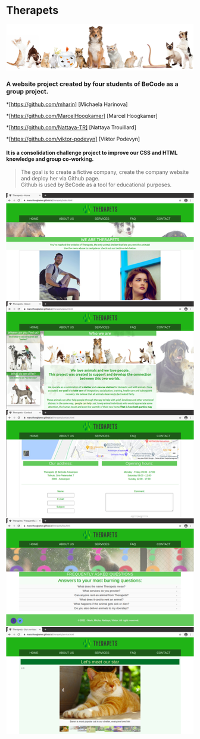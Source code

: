 # Therapets

![Image of animals](img/all-pets.jpeg)

### A website project created by four students of BeCode as a group project.

>
*[https://github.com/mharin] [Michaela Harinova]  

*[https://github.com/MarcelHoogkamer] [Marcel Hoogkamer]   

*[https://github.com/Nattaya-TR] [Nattaya Trouillard] 

*[https://github.com/viktor-podevyn] [Viktor Podevyn]  

#### It is a consolidation challenge project to improve our CSS and HTML knowledge and group co-working.
> The goal is to create a fictive company, create the company website and deploy her via Github page.\
Github is used by BeCode as a tool for educational purposes.


![Screenshot HOME page](img/INDEX.png)
![Screenshot ABOUT page](img/ABOUT.png)
![Screenshot CONTACT page](img/CONTACT.png)
![Screenshot FAQ page](img/FAQ.png)
![Screenshot SERVICE page](img/SERVICE.png)

